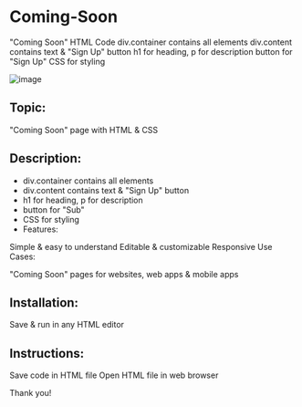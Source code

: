 # Coming-Soon
"Coming Soon" HTML Code  div.container contains all elements  div.content contains text &amp; "Sign Up" button  h1 for heading, p for description  button for "Sign Up"  CSS for styling

![image](https://github.com/faradost/Coming-Soon/assets/9288059/7f2d35e5-e9d4-4290-8030-f1a308a34c1c)

## Topic: 
"Coming Soon" page with HTML & CSS

## Description:

* div.container contains all elements
* div.content contains text & "Sign Up" button
* h1 for heading, p for description
* button for "Sub"
* CSS for styling
* Features:

Simple & easy to understand
Editable & customizable
Responsive
Use Cases:

"Coming Soon" pages for websites, web apps & mobile apps

## Installation:
Save & run in any HTML editor

## Instructions:
Save code in HTML file
Open HTML file in web browser

Thank you!
